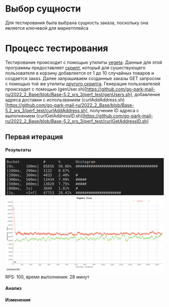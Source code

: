 # Выбор сущности
Для тестирования была выбрана сущность заказа, поскольку она является ключевой для маркетплейса
# Процесс тестирования
Тестирование происходит с помощью утилиты [vegeta](https://github.com/tsenart/vegeta). Данные для этой программы предоставляет [скрипт](https://github.com/go-park-mail-ru/2022_2_Base/blob/Base-5.2_srs_3/perf_test/genTestCase.sh), который для сушествующего пользователя в корзину добавляется от 1 до 10 случайных товаров и создается заказ.
Далее запрашиваем созданные заказы GET запросом с помощью той же утилиты [другого скрипта](https://github.com/go-park-mail-ru/2022_2_Base/blob/Base-5.2_srs_3/perf_test/genGetTest.sh). Генерация пользователей происходит с помощью (genUser.sh)[https://github.com/go-park-mail-ru/2022_2_Base/blob/Base-5.2_srs_3/perf_test/genUsers.sh], добавление адреса доставки с использванием (curlAddAddress.sh)[https://github.com/go-park-mail-ru/2022_2_Base/blob/Base-5.2_srs_3/perf_test/curlAddAddress.sh], получение ID адреса с выполнением (curlGetAddressID.sh)[https://github.com/go-park-mail-ru/2022_2_Base/blob/Base-5.2_srs_3/perf_test/curlGetAddressID.sh]
## Первая итерация
#### Результаты
![image](https://github.com/go-park-mail-ru/2022_2_Base/blob/Base-5.2_srs_3/perf_test/1/hist-1.jpg)
![image](https://github.com/go-park-mail-ru/2022_2_Base/blob/Base-5.2_srs_3/perf_test/1/plot-1.png)
RPS: 100, время выполнения: 28 минут
#### Анализ
#### Изменения
